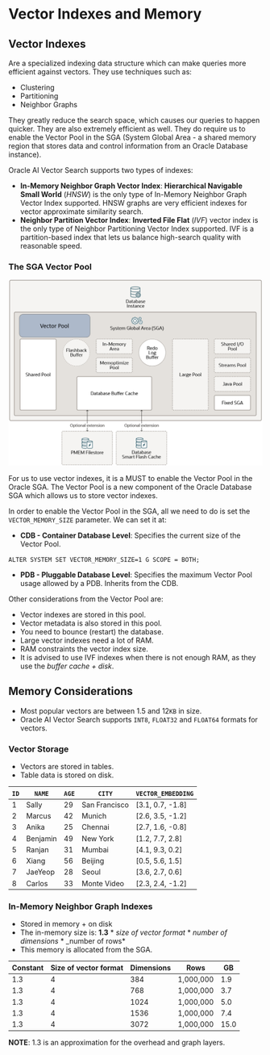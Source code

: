 # Vector Indexes and Memory

## Vector Indexes

Are a specialized indexing data structure which can make queries more efficient against vectors. They use techniques
such as:

- Clustering
- Partitioning
- Neighbor Graphs

They greatly reduce the search space, which causes our queries to happen quicker. They are also extremely efficient
as well.
They do require us to enable the Vector Pool in the SGA (System Global Area - a shared memory region that stores data
and control information from an Oracle Database instance).

Oracle AI Vector Search supports two types of indexes:

- **In-Memory Neighbor Graph Vector Index**: **Hierarchical Navigable Small World** (_HNSW_) is the only type of
  In-Memory Neighbor Graph Vector Index supported. HNSW graphs are very efficient indexes for vector approximate
  similarity search.
- **Neighbor Partition Vector Index**: **Inverted File Flat** (_IVF_) vector index is the only type of Neighbor
  Partitioning Vector Index supported. IVF is a partition-based index that lets us balance high-search quality with
  reasonable speed.

### The SGA Vector Pool

![Oracle SGA Vector Pool](./images/vector_pool_sga.png)

For us to use vector indexes, it is a MUST to enable the Vector Pool in the Oracle SGA. The Vector Pool is a
new component of the Oracle Database SGA which allows us to store vector indexes.

In order to enable the Vector Pool in the SGA, all we need to do is set the `VECTOR_MEMORY_SIZE` parameter. We can set
it at:

- **CDB - Container Database Level**: Specifies the current size of the Vector Pool.

```oraclesqlplus
ALTER SYSTEM SET VECTOR_MEMORY_SIZE=1 G SCOPE = BOTH;
```

- **PDB - Pluggable Database Level**: Specifies the maximum Vector Pool usage allowed by a PDB. Inherits from the CDB.

Other considerations from the Vector Pool are:

- Vector indexes are stored in this pool.
- Vector metadata is also stored in this pool.
- You need to bounce (restart) the database.
- Large vector indexes need a lot of RAM.
- RAM constraints the vector index size.
- It is advised to use IVF indexes when there is not enough RAM, as they use the _buffer cache + disk_.

## Memory Considerations

- Most popular vectors are between 1.5 and 12`KB` in size.
- Oracle AI Vector Search supports `INT8`, `FLOAT32` and `FLOAT64` formats for vectors.

### Vector Storage

- Vectors are stored in tables.
- Table data is stored on disk.

| `ID` | `NAME`   | `AGE` | `CITY`        | `VECTOR_EMBEDDING` |
|------|----------|-------|---------------|--------------------|
| 1    | Sally    | 29    | San Francisco | [3.1, 0.7, -1.8]   |
| 2    | Marcus   | 42    | Munich        | [2.6, 3.5, -1.2]   |
| 3    | Anika    | 25    | Chennai       | [2.7, 1.6, -0.8]   |
| 4    | Benjamin | 49    | New York      | [1.2, 7.7, 2.8]    |
| 5    | Ranjan   | 31    | Mumbai        | [4.1, 9.3, 0.2]    |
| 6    | Xiang    | 56    | Beijing       | [0.5, 5.6, 1.5]    |
| 7    | JaeYeop  | 28    | Seoul         | [3.6, 2.7, 0.6]    |
| 8    | Carlos   | 33    | Monte Video   | [2.3, 2.4, -1.2]   |

### In-Memory Neighbor Graph Indexes

- Stored in memory + on disk
- The in-memory size is: **1.3** * _size of vector format_ * _number of dimensions_ * _number of rows*
- This memory is allocated from the SGA.

| Constant | Size of vector format | Dimensions | Rows      | GB   |
|----------|-----------------------|------------|-----------|------|
| 1.3      | 4                     | 384        | 1,000,000 | 1.9  |
| 1.3      | 4                     | 768        | 1,000,000 | 3.7  |
| 1.3      | 4                     | 1024       | 1,000,000 | 5.0  |
| 1.3      | 4                     | 1536       | 1,000,000 | 7.4  |
| 1.3      | 4                     | 3072       | 1,000,000 | 15.0 |

**NOTE**: 1.3 is an approximation for the overhead and graph layers.
